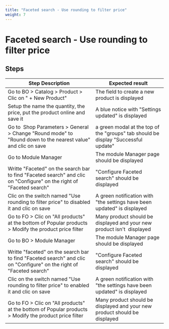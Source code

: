 ```yaml
---
title: "Faceted search - Use rounding to filter price"
weight: 7
---
```


# Faceted search - Use rounding to filter price
## Steps
| Step Description | Expected result |
| ----- | ----- |
| Go to BO > Catalog > Product > Clic on " + New Product" | The field to create a new product is displayed |
| Setup the name the quantity, the price, put the product online and save it | A blue notice with "Settings updated" is displayed |
| Go to  Shop Parameters > General > Change "Round mode" to "Round down to the nearest value" and clic on save | a green modal at the top of the "groups" tab should be display "Successful update" |
| Go to Module Manager | The module Manager page should be displayed |
| Writte "Faceted" on the search bar to find "Faceted search" and clic on "Configure" on the right of "Faceted search" | "Configure Faceted search" should be displayed |
| Clic on the switch named "Use rounding to filter price" to disabled it and clic on save | A green notification with "the settings have been updated" is displayed |
| Go to FO > Clic on "All products" at the bottom of Popular products > Modify the product price filter | Many product should be displayed and your new product isn't  displayed |
| Go to BO > Module Manager | The module Manager page should be displayed |
| Writte "faceted" on the search bar to find "Faceted search" and clic on "Configure" on the right of "Faceted search" | "Configure Faceted search" should be displayed |
| Clic on the switch named "Use rounding to filter price" to enabled it and clic on save | A green notification with "the settings have been updated" is displayed |
| Go to FO > Clic on "All products" at the bottom of Popular products > Modify the product price filter | Many product should be displayed and your new product should be displayed |

